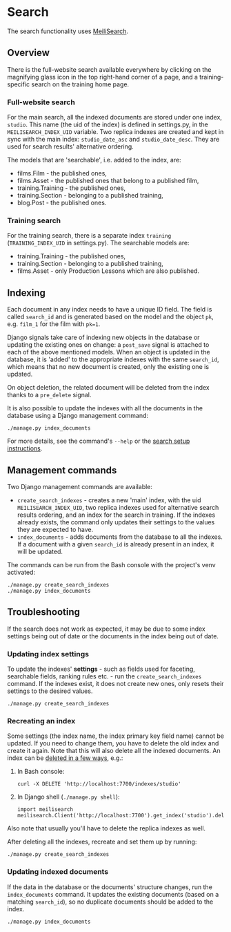 # Search

The search functionality uses [MeiliSearch](https://github.com/meilisearch/MeiliSearch).

## Overview
There is the full-website search available everywhere by clicking on the magnifying
glass icon in the top right-hand corner of a page, and a training-specific search on the
training home page.

### Full-website search
For the main search, all the indexed documents are stored under one index, `studio`. This
name (the uid of the index) is defined in settings.py, in the `MEILISEARCH_INDEX_UID`
variable.
Two replica indexes are created and kept in sync with the main index: `studio_date_asc`
and `studio_date_desc`. They are used for search results' alternative ordering.

The models that are 'searchable', i.e. added to the index, are:
 - films.Film - the published ones,
 - films.Asset - the published ones that belong to a published film,
 - training.Training - the published ones,
 - training.Section - belonging to a published training,
 - blog.Post - the published ones.

### Training search
For the training search, there is a separate index `training` (`TRAINING_INDEX_UID`
in settings.py). The searchable models are:
 - training.Training - the published ones,
 - training.Section - belonging to a published training,
 - films.Asset - only Production Lessons which are also published.

## Indexing
Each document in any index needs to have a unique ID field. The field is called `search_id`
and is generated based on the model and the object `pk`, e.g. `film_1` for the film with
`pk=1`.

Django signals take care of indexing new objects in the database or updating the existing
ones on change: a `post_save` signal is attached to each of the above mentioned models.
When an object is updated in the database, it is 'added' to the appropriate indexes with
the same `search_id`, which means that no new document is created, only the existing one
is updated.

On object deletion, the related document will be deleted from the index thanks to a
`pre_delete` signal.

It is also possible to update the indexes with all the documents in the database using a
Django management command:
```
./manage.py index_documents
```
For more details, see the command's `--help` or the
[search setup instructions](#adding-documents-to-the-search-index).

## Management commands
Two Django management commands are available:
 - `create_search_indexes` - creates a new 'main' index, with the uid `MEILISEARCH_INDEX_UID`,
 two replica indexes used for alternative search results ordering, and an index for the
 search in training.
 If the indexes already exists, the command only updates their settings to the values they
 are expected to have.
 - `index_documents` - adds documents from the database to all the indexes.
 If a document with a given `search_id` is already present in an index, it will be updated.

The commands can be run from the Bash console with the project's venv activated:
```
./manage.py create_search_indexes
./manage.py index_documents
```

## Troubleshooting
If the search does not work as expected, it may be due to some index settings being out of
date or the documents in the index being out of date.

### Updating index settings
To update the indexes' **settings** - such as fields used for faceting, searchable fields,
ranking rules etc. - run the `create_search_indexes` command. If the indexes exist, it does
not create new ones, only resets their settings to the desired values.
```
./manage.py create_search_indexes
```

### Recreating an index
Some settings (the index name, the index primary key field name) cannot be updated.
If you need to change them, you have to delete the old index and create it again.
Note that this will also delete all the indexed documents.
An index can be [deleted in a few ways](https://docs.meilisearch.com/references/indexes.html#delete-an-index),
e.g.:
 1. In Bash console:
     ```
    curl -X DELETE 'http://localhost:7700/indexes/studio'
     ```
 2. In Django shell (`./manage.py shell`):
     ```
    import meilisearch
    meilisearch.Client('http://localhost:7700').get_index('studio').delete()
     ```
Also note that usually you'll have to delete the replica indexes as well.

After deleting all the indexes, recreate and set them up by running:
```
./manage.py create_search_indexes
```

### Updating indexed documents
If the data in the database or the documents' structure changes, run the `index_documents`
command. It updates the existing documents (based on a matching `search_id`), so no duplicate
documents should be added to the index.
```
./manage.py index_documents
```
